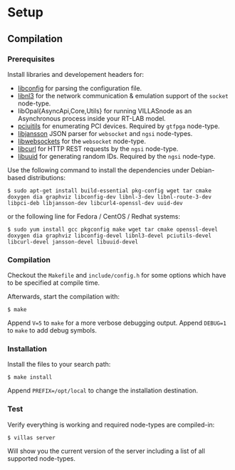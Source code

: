 # Setup

## Compilation

### Prerequisites

Install libraries and developement headers for:

 - [libconfig](http://www.hyperrealm.com/libconfig/) for parsing the configuration file.
 - [libnl3](http://www.infradead.org/~tgr/libnl/) for the network communication & emulation support of the `socket` node-type.
 - libOpal{AsyncApi,Core,Utils} for running VILLASnode as an Asynchronous process inside your RT-LAB model.
 - [pciuitils](http://mj.ucw.cz/sw/pciutils/) for enumerating PCI devices. Required by `gtfpga` node-type.
 - [libjansson](http://www.digip.org/jansson/) JSON parser for `websocket` and `ngsi` node-types.
 - [libwebsockets](http://libwebsockets.org) for the `websocket` node-type.
 - [libcurl](https://curl.haxx.se/libcurl/) for HTTP REST requests by the `ngsi` node-type.
 - [libuuid](http://sourceforge.net/projects/libuuid/) for generating random IDs. Required by the `ngsi` node-type.
 
Use the following command to install the dependencies under Debian-based distributions:

    $ sudo apt-get install build-essential pkg-config wget tar cmake doxygen dia graphviz libconfig-dev libnl-3-dev libnl-route-3-dev libpci-deb libjansson-dev libcurl4-openssl-dev uuid-dev

or the following line for Fedora / CentOS / Redhat systems:

    $ sudo yum install gcc pkgconfig make wget tar cmake openssl-devel doxygen dia graphviz libconfig-devel libnl3-devel pciutils-devel libcurl-devel jansson-devel libuuid-devel

### Compilation

Checkout the `Makefile` and `include/config.h` for some options which have to be specified at compile time.

Afterwards, start the compilation with:

    $ make

Append `V=5` to `make` for a more verbose debugging output.
Append `DEBUG=1` to `make` to add debug symbols.

### Installation

Install the files to your search path:

    $ make install

Append `PREFIX=/opt/local` to change the installation destination.

### Test

Verify everything is working and required node-types are compiled-in:

    $ villas server

Will show you the current version of the server including a list of all supported node-types.
